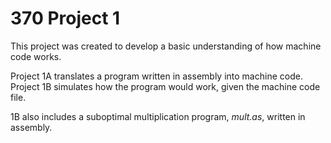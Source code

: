# 370 Project 1

This project was created to develop a basic understanding of how machine code works.

Project 1A translates a program written in assembly into machine code. Project 1B simulates how the program would work, given the machine code file.

1B also includes a suboptimal multiplication program, *mult.as*, written in assembly.
